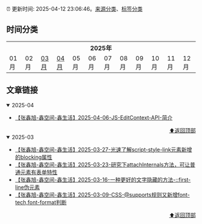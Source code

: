 :alarm_clock: 更新时间: 2025-04-12 23:06:46。[来源分类](./README.md)、[标签分类](./TAGS.md)

## 时间分类

<table>

<tr>
<th colspan="12">2025年</th>
</tr>
<tr>
<td>01月</td>
<td>02月</td>
<td><a href="#2025-03">03月</a></td>
<td><a href="#2025-04">04月</a></td>
<td>05月</td>
<td>06月</td>
<td>07月</td>
<td>08月</td>
<td>09月</td>
<td>10月</td>
<td>11月</td>
<td>12月</td>
</tr>

</table>

## 文章链接

<details open>
<summary id="2025-04">
 2025-04
</summary>


- [【张鑫旭-鑫空间-鑫生活】2025-04-06-JS-EditContext-API-简介](https://www.zhangxinxu.com/wordpress/2025/04/js-editcontext-api/) 

<div align="right"><a href="#时间分类">⬆返回顶部</a></div>
</details>

<details open>
<summary id="2025-03">
 2025-03
</summary>


- [【张鑫旭-鑫空间-鑫生活】2025-03-27-光速了解script-style-link元素新增的blocking属性](https://www.zhangxinxu.com/wordpress/2025/03/html-script-blocking/) 
- [【张鑫旭-鑫空间-鑫生活】2025-03-23-研究下attachInternals方法，可让普通元素有表单特性](https://www.zhangxinxu.com/wordpress/2025/03/html-element-elementinternals-attachinternals/) 
- [【张鑫旭-鑫空间-鑫生活】2025-03-16-一种更好的文字隐藏的方法-::first-line伪元素](https://www.zhangxinxu.com/wordpress/2025/03/css-first-line-hidden-text/) 
- [【张鑫旭-鑫空间-鑫生活】2025-03-09-CSS-@supports规则又新增font-tech,font-format判断](https://www.zhangxinxu.com/wordpress/2025/03/css-supports-font-tech-format/) 

<div align="right"><a href="#时间分类">⬆返回顶部</a></div>
</details>

